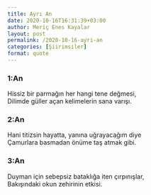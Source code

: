 ```yaml
---
title: Ayrı An
date: 2020-10-16T16:31:39+03:00
author: Meriç Enes Kayalar
layout: post
permalink: /2020-10-16-ayri-an
categories: [Şiirimsiler]
format: quote
---
```


### 1:An

Hissiz bir parmağın her hangi tene değmesi,<br/>
Dilimde güller açan kelimelerin sana varışı.

### 2:An

Hani titizsin hayatta, yanına uğrayacağım diye<br/>
Çamurlara basmadan önüme taş atmak gibi.

### 3:An

Duyman için sebepsiz bataklığa iten çırpınışlar,<br/>
Bakışındaki okun zehirinin etkisi.